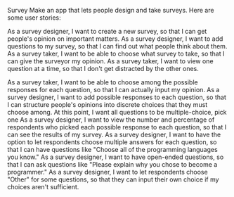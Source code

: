 Survey
Make an app that lets people design and take surveys. Here are some user stories:

As a survey designer, I want to create a new survey, so that I can get people's opinion on important matters.
As a survey designer, I want to add questions to my survey, so that I can find out what people think about them.
As a survey taker, I want to be able to choose what survey to take, so that I can give the surveyor my opinion.
As a survey taker, I want to view one question at a time, so that I don't get distracted by the other ones.

<!--need to work on -->
As a survey taker, I want to be able to choose among the possible responses for each question, so that I can actually input my opinion.
As a survey designer, I want to add possible responses to each question, so that I can structure people's opinions into discrete choices that they must choose among. At this point, I want all questions to be multiple-choice, pick one
As a survey designer, I want to view the number and percentage of respondents who picked each possible response to each question, so that I can see the results of my survey.
As a survey designer, I want to have the option to let respondents choose multiple answers for each question, so that I can have questions like "Choose all of the programming languages you know."
As a survey designer, I want to have open-ended questions, so that I can ask questions like "Please explain why you chose to become a programmer."
As a survey designer, I want to let respondents choose "Other" for some questions, so that they can input their own choice if my choices aren't sufficient.
